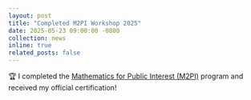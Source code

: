 ```yaml
---
layout: post
title: "Completed M2PI Workshop 2025"
date: 2025-05-23 09:00:00 -0800
collection: news
inline: true
related_posts: false
---
```


🏆 I completed the [Mathematics for Public Interest (M2PI)](https://m2pi.ca/authors/xwang/) program and received my official certification!